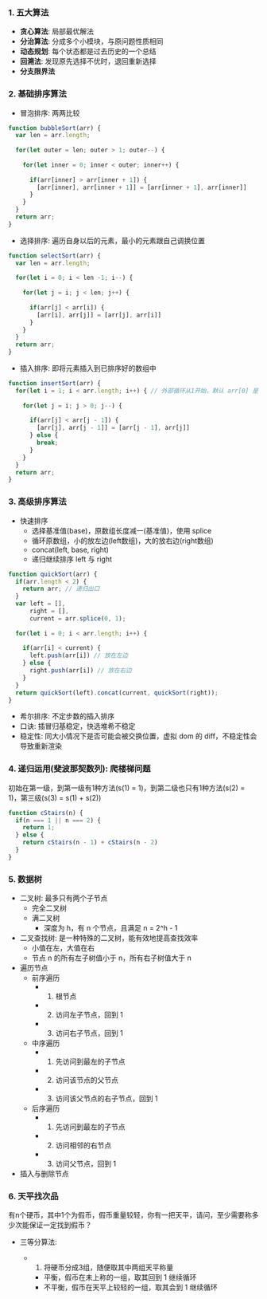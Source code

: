 ### 1. 五大算法

* **贪心算法**: 局部最优解法
* **分治算法**: 分成多个小模块，与原问题性质相同
* **动态规划**: 每个状态都是过去历史的一个总结
* **回溯法**: 发现原先选择不优时，退回重新选择
* **分支限界法**

### 2. 基础排序算法

* 冒泡排序: 两两比较

```javascript
function bubbleSort(arr) {
  var len = arr.length;
  
  for(let outer = len; outer > 1; outer--) {
    
    for(let inner = 0; inner < outer; inner++) {
      
      if(arr[inner] > arr[inner + 1]) {
        [arr[inner], arr[inner + 1]] = [arr[inner + 1], arr[inner]]
      }
    }
  }
  return arr;
}
```

* 选择排序: 遍历自身以后的元素，最小的元素跟自己调换位置

```javascript
function selectSort(arr) {
  var len = arr.length;
  
  for(let i = 0; i < len -1; i--) {
    
    for(let j = i; j < len; j++) {
      
      if(arr[j] < arr[i]) {
        [arr[i], arr[j]] = [arr[j], arr[i]]
      }   
    }
  }
  return arr;
}
```

* 插入排序: 即将元素插入到已排序好的数组中

```javascript
function insertSort(arr) {
  for(let i = 1; i < arr.length; i++) { // 外部循环从1开始，默认 arr[0] 是有序段
    
    for(let j = i; j > 0; j--) {
      
      if(arr[j] < arr[j - 1]) {
        [arr[j], arr[j - 1]] = [arr[j - 1], arr[j]]
      } else {
        break;
      }
    }
  }
  return arr;
}
```

### 3. 高级排序算法

* 快速排序
  * 选择基准值(base)，原数组长度减一(基准值)，使用 splice
  * 循环原数组，小的放左边(left数组)，大的放右边(right数组)
  * concat(left, base, right)
  * 递归继续排序 left 与 right

```javascript
function quickSort(arr) {
  if(arr.length < 2) {
    return arr; // 递归出口
  }
  var left = [],
      right = [],
      current = arr.splice(0, 1);
  
  for(let i = 0; i < arr.length; i++) {
    
    if(arr[i] < current) {
      left.push(arr[i]) // 放在左边
    } else {
      right.push(arr[i]) // 放在右边
    }
  }
  return quickSort(left).concat(current, quickSort(right));
}
```

* 希尔排序: 不定步数的插入排序
* 口诀: 插冒归基稳定，快选堆希不稳定
* 稳定性: 同大小情况下是否可能会被交换位置，虚拟 dom 的 diff，不稳定性会导致重新渲染

### 4. 递归运用(斐波那契数列): 爬楼梯问题

初始在第一级，到第一级有1种方法(s(1) = 1)，到第二级也只有1种方法(s(2) = 1)，第三级(s(3) = s(1) + s(2))

```javascript
function cStairs(n) {
  if(n === 1 || n === 2) {
    return 1;
  } else {
    return cStairs(n - 1) + cStairs(n - 2)
  }
}
```

### 5. 数据树

* 二叉树: 最多只有两个子节点
  * 完全二叉树
  * 满二叉树
    * 深度为 h，有 n 个节点，且满足 n = 2^h - 1
* 二叉查找树: 是一种特殊的二叉树，能有效地提高查找效率
  * 小值在左，大值在右
  * 节点 n 的所有左子树值小于 n，所有右子树值大于 n
* 遍历节点
  * 前序遍历
    * 1. 根节点
    * 2. 访问左子节点，回到 1
    * 3. 访问右子节点，回到 1
  * 中序遍历
    * 1. 先访问到最左的子节点
    * 2. 访问该节点的父节点
    * 3. 访问该父节点的右子节点，回到 1
  * 后序遍历
    * 1. 先访问到最左的子节点
    * 2. 访问相邻的右节点
    * 3. 访问父节点，回到 1
* 插入与删除节点

### 6. 天平找次品

有n个硬币，其中1个为假币，假币重量较轻，你有一把天平，请问，至少需要称多少次能保证一定找到假币？

* 三等分算法:

  * 1. 将硬币分成3组，随便取其中两组天平称量

    * 平衡，假币在未上称的一组，取其回到 1 继续循环
    * 不平衡，假币在天平上较轻的一组，取其会到 1 继续循环



























